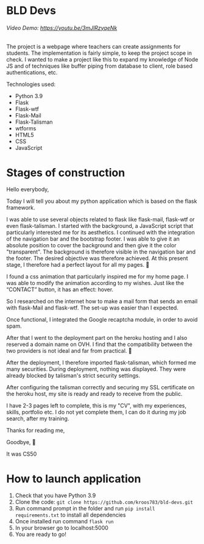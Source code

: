 # BLD Devs
###### Video Demo:  https://youtu.be/3mJlRzyqeNk

The project is a webpage where teachers can create assignments for students. The implementation is fairly simple, to keep the project scope in check. I wanted to make a project like this to expand my knowledge of Node JS and of techniques like buffer piping from database to client, role based authentications, etc.

Technologies used:

   * Python 3.9
   * Flask
   * Flask-wtf
   * Flask-Mail
   * Flask-Talisman
   * wtforms
   * HTML5
   * CSS
   * JavaScript


# Stages of construction

Hello everybody,

Today I will tell you about my python application which is based on the flask framework.

I was able to use several objects related to flask like flask-mail, flask-wtf or even flask-talisman.
I started with the background, a JavaScript script that particularly interested me for its aesthetics.
I continued with the integration of the navigation bar and the bootstrap footer. I was able to give it an absolute position to cover the background and then give it the color "transparent".
The background is therefore visible in the navigation bar and the footer. The desired objective was therefore achieved.
At this present stage, I therefore had a perfect layout for all my pages. :smiling_face_with_three_hearts:

I found a css animation that particularly inspired me for my home page. I was able to modify the animation according to my wishes.
Just like the “CONTACT” button, it has an effect: hover.

So I researched on the internet how to make a mail form that sends an email with flask-Mail and flask-wtf. The set-up was easier than I expected.

Once functional, I integrated the Google recaptcha module, in order to avoid spam.

After that I went to the deployment part on the heroku hosting and I also reserved a domain name on OVH.
I find that the compatibility between the two providers is not ideal and far from practical. :hot_face:

After the deployment, I therefore imported flask-talisman, which formed me many securities. During deployment, nothing was displayed.
They were already blocked by talisman's strict security settings.

After configuring the talisman correctly and securing my SSL certificate on the heroku host, my site is ready and ready to receive from the public.

I have 2-3 pages left to complete, this is my "CV", with my experiences, skills, portfolio etc.
I do not yet complete them, I can do it during my job search, after my training.

Thanks for reading me,

Goodbye, :hugs:

It was CS50


# How to launch application


   1. Check that you have Python 3.9
   2. Clone the code: `git clone https://github.com/kroos783/bld-devs.git`
   3. Run command prompt in the folder and run `pip install requirements.txt`  to install all dependencies
   4. Once installed run command `flask run` 
   5. In your browser go to localhost:5000
   6. You are ready to go!

